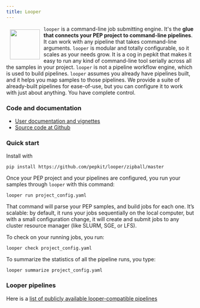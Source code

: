 ```yaml
---
title: Looper
---
```


<img src="/img/logo_looper.svg" alt="" style="float:left; margin:10px" width="80">

`looper` is a command-line job submitting engine. It's the **glue that connects your PEP project to command-line pipelines**. It can work with any pipeline that takes command-line arguments. 
`looper` is modular and totally configurable, so it scales as your needs grow. It is a cog in pepkit that makes it easy to run any kind of command-line tool serially across all the samples in your project. `looper` is not a pipeline workflow engine, which is used to build pipelines. `looper` assumes you already have pipelines built, and it helps you map samples to those pipelines. We provide a suite of already-built pipelines for ease-of-use, but you can configure it to work with just about anything. You have complete control.



### Code and documentation

* [User documentation and vignettes](http://looper.readthedocs.io)
* [Source code at Github](https://github.com/pepkit/looper)

### Quick start

Install with

```{bash}
pip install https://github.com/pepkit/looper/zipball/master
```

Once your PEP project and your pipelines are configured, you run your samples through `looper`  with this command:

```{bash}
looper run project_config.yaml
```

That command will parse your PEP samples, and build jobs for each one. It’s scalable: by default, it runs your jobs sequentially on the local computer, but with a small configuration change, it will create and submit jobs to any cluster resource manager (like SLURM, SGE, or LFS).

To check on your running jobs, you run:

```{bash}
looper check project_config.yaml
```

To summarize the statistics of all the pipeline runs, you type:

```{bash}
looper summarize project_config.yaml
```


### Looper pipelines

Here is a [list of publicly available looper-compatible pipelines](https://github.com/pepkit/hello_looper/blob/master/looper_pipelines.md)
